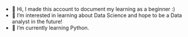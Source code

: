 - 👋 Hi, I made this account to document my learning as a beginner :) 
- 👀 I’m interested in learning about Data Science and hope to be a Data analyst in the future!
- 🌱 I’m currently learning Python. 


<!---
Zarmeena-Learning/Zarmeena-Learning is a ✨ special ✨ repository because its `README.md` (this file) appears on your GitHub profile.
You can click the Preview link to take a look at your changes.
--->
